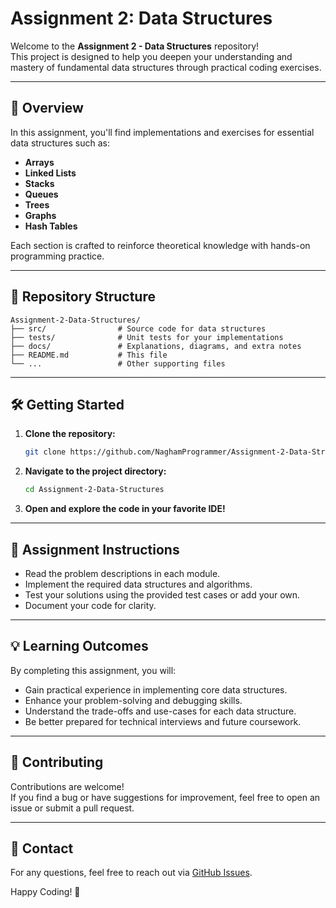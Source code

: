 # Assignment 2: Data Structures

Welcome to the **Assignment 2 - Data Structures** repository!  
This project is designed to help you deepen your understanding and mastery of fundamental data structures through practical coding exercises.

---

## 🚀 Overview

In this assignment, you'll find implementations and exercises for essential data structures such as:

- **Arrays**
- **Linked Lists**
- **Stacks**
- **Queues**
- **Trees**
- **Graphs**
- **Hash Tables**

Each section is crafted to reinforce theoretical knowledge with hands-on programming practice.

---

## 📂 Repository Structure

```
Assignment-2-Data-Structures/
├── src/                # Source code for data structures
├── tests/              # Unit tests for your implementations
├── docs/               # Explanations, diagrams, and extra notes
├── README.md           # This file
└── ...                 # Other supporting files
```

---

## 🛠️ Getting Started

1. **Clone the repository:**
   ```bash
   git clone https://github.com/NaghamProgrammer/Assignment-2-Data-Structures.git
   ```
2. **Navigate to the project directory:**
   ```bash
   cd Assignment-2-Data-Structures
   ```
3. **Open and explore the code in your favorite IDE!**

---

## 📝 Assignment Instructions

- Read the problem descriptions in each module.
- Implement the required data structures and algorithms.
- Test your solutions using the provided test cases or add your own.
- Document your code for clarity.

---

## 💡 Learning Outcomes

By completing this assignment, you will:

- Gain practical experience in implementing core data structures.
- Enhance your problem-solving and debugging skills.
- Understand the trade-offs and use-cases for each data structure.
- Be better prepared for technical interviews and future coursework.

---

## 🤝 Contributing

Contributions are welcome!  
If you find a bug or have suggestions for improvement, feel free to open an issue or submit a pull request.

---

## 📣 Contact

For any questions, feel free to reach out via [GitHub Issues](https://github.com/NaghamProgrammer/Assignment-2-Data-Structures/issues).

Happy Coding! 🚀
